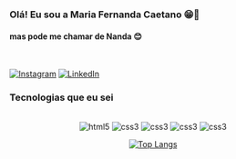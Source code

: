 ### <b> Olá! Eu sou a Maria Fernanda Caetano 😁👋 </b>
#### mas pode me chamar de Nanda 😊
<br>

[![Instagram](https://img.shields.io/badge/Instagram-E4405F?style=for-the-badge&logo=instagram&logoColor=white)](https://www.instagram.com/nan.developer/)
[![LinkedIn](https://img.shields.io/badge/LinkedIn-0077B5?style=for-the-badge&logo=linkedin&logoColor=white)](https://www.linkedin.com/in/nandapcaetano/)


### Tecnologias que eu sei

<div style="display: inline_block; text-align:center"><br>
    <img alt="html5" src="https://img.shields.io/badge/HTML5-E34F26?style=for-the-badge&logo=html5&logoColor=white">
    <img alt="css3" src="https://img.shields.io/badge/CSS3-1572B6?style=for-the-badge&logo=css3&logoColor=white">
    <img alt="css3" src="https://img.shields.io/badge/JavaScript-323330?style=for-the-badge&logo=javascript&logoColor=F7DF1E">
    <img alt="css3" src="https://img.shields.io/badge/PHP-777BB4?style=for-the-badge&logo=php&logoColor=white">
    <img alt="css3" src="https://img.shields.io/badge/MySQL-00000F?style=for-the-badge&logo=mysql&logoColor=white">

   

 </div>

 <div style="text-align:center">

 [![Top Langs](https://github-readme-stats.vercel.app/api/top-langs/?username=fernandapcaetano&layout=compact)](https://github.com/fernandapcaetano/github-readme-stats)

 </div>
